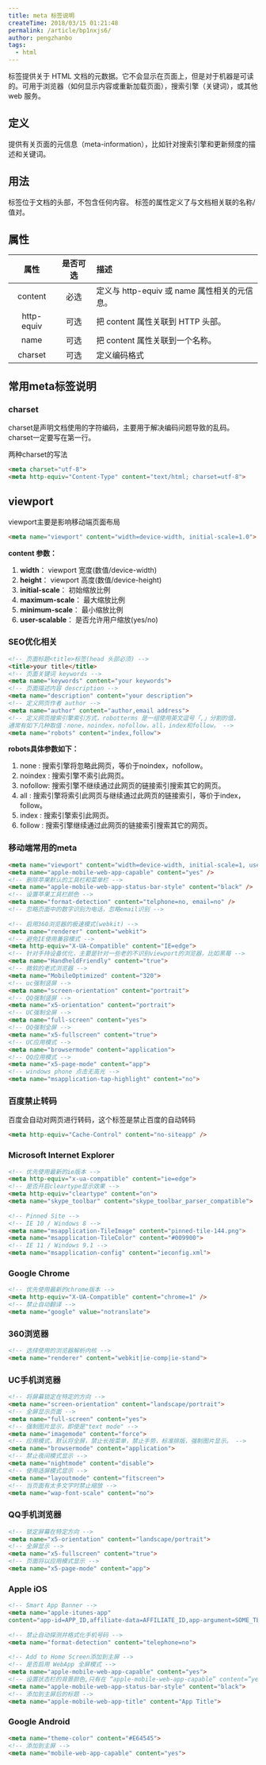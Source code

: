 ```yaml
---
title: meta 标签说明
createTime: 2018/03/15 01:21:48
permalink: /article/bp1nxjs6/
author: pengzhanbo
tags: 
  - html
---
```


<meta> 标签提供关于 HTML 文档的元数据。它不会显示在页面上，但是对于机器是可读的。可用于浏览器（如何显示内容或重新加载页面），搜索引擎（关键词），或其他 web 服务。

<!-- more -->

## 定义

提供有关页面的元信息（meta-information），比如针对搜索引擎和更新频度的描述和关键词。

## 用法

标签位于文档的头部，不包含任何内容。<meta> 标签的属性定义了与文档相关联的名称/值对。

## 属性

| 属性 | 是否可选 | 描述 |
| :----: | :----:     | :----  |
| content | 必选  | 定义与 http-equiv 或 name 属性相关的元信息。  |
| http-equiv | 可选 | 把 content 属性关联到 HTTP 头部。 |
| name | 可选 | 把 content 属性关联到一个名称。 |
| charset | 可选 | 定义编码格式 |

## 常用meta标签说明

### charset

charset是声明文档使用的字符编码，主要用于解决编码问题导致的乱码。 charset一定要写在第一行。

两种charset的写法

```html
<meta charset="utf-8">
<meta http-equiv="Content-Type" content="text/html; charset=utf-8">
```

## viewport

viewport主要是影响移动端页面布局

```html
<meta name="viewport" content="width=device-width, initial-scale=1.0">
```

**content 参数：**

1. **width**： viewport 宽度(数值/device-width)
2. **height**： viewport 高度(数值/device-height)
3. **initial-scale**： 初始缩放比例
4. **maximum-scale**： 最大缩放比例
5. **minimum-scale**： 最小缩放比例
6. **user-scalable**： 是否允许用户缩放(yes/no)

### SEO优化相关

```html
<!-- 页面标题<title>标签(head 头部必须) -->
<title>your title</title>
<!-- 页面关键词 keywords -->
<meta name="keywords" content="your keywords">
<!-- 页面描述内容 description -->
<meta name="description" content="your description">
<!-- 定义网页作者 author -->
<meta name="author" content="author,email address">
<!-- 定义网页搜索引擎索引方式，robotterms 是一组使用英文逗号「,」分割的值，
通常有如下几种取值：none，noindex，nofollow，all，index和follow。 -->
<meta name="robots" content="index,follow">
```

**robots具体参数如下：**

1. none : 搜索引擎将忽略此网页，等价于noindex，nofollow。
2. noindex : 搜索引擎不索引此网页。
3. nofollow: 搜索引擎不继续通过此网页的链接索引搜索其它的网页。
4. all : 搜索引擎将索引此网页与继续通过此网页的链接索引，等价于index，follow。
5. index : 搜索引擎索引此网页。
6. follow : 搜索引擎继续通过此网页的链接索引搜索其它的网页。

### 移动端常用的meta

```html
<meta name="viewport" content="width=device-width, initial-scale=1, user-scalable=no" />
<meta name="apple-mobile-web-app-capable" content="yes" />
<!-- 删除苹果默认的工具栏和菜单栏 -->
<meta name="apple-mobile-web-app-status-bar-style" content="black" />
<!-- 设置苹果工具栏颜色 -->
<meta name="format-detection" content="telphone=no, email=no" />
<!-- 忽略页面中的数字识别为电话，忽略email识别 -->
 
<!-- 启用360浏览器的极速模式(webkit) -->
<meta name="renderer" content="webkit">
<!-- 避免IE使用兼容模式 -->
<meta http-equiv="X-UA-Compatible" content="IE=edge">
<!-- 针对手持设备优化，主要是针对一些老的不识别viewport的浏览器，比如黑莓 -->
<meta name="HandheldFriendly" content="true">
<!-- 微软的老式浏览器 -->
<meta name="MobileOptimized" content="320">
<!-- uc强制竖屏 -->
<meta name="screen-orientation" content="portrait">
<!-- QQ强制竖屏 -->
<meta name="x5-orientation" content="portrait">
<!-- UC强制全屏 -->
<meta name="full-screen" content="yes">
<!-- QQ强制全屏 -->
<meta name="x5-fullscreen" content="true">
<!-- UC应用模式 -->
<meta name="browsermode" content="application">
<!-- QQ应用模式 -->
<meta name="x5-page-mode" content="app">
<!-- windows phone 点击无高光 -->
<meta name="msapplication-tap-highlight" content="no">
```

### 百度禁止转码

百度会自动对网页进行转码，这个标签是禁止百度的自动转码

```html
<meta http-equiv="Cache-Control" content="no-siteapp" />
```

### Microsoft Internet Explorer

```html
<!-- 优先使用最新的ie版本 -->
<meta http-equiv="x-ua-compatible" content="ie=edge">
<!-- 是否开启cleartype显示效果 -->
<meta http-equiv="cleartype" content="on">
<meta name="skype_toolbar" content="skype_toolbar_parser_compatible">
 
<!-- Pinned Site -->
<!-- IE 10 / Windows 8 -->
<meta name="msapplication-TileImage" content="pinned-tile-144.png">
<meta name="msapplication-TileColor" content="#009900">
<!-- IE 11 / Windows 9.1 -->
<meta name="msapplication-config" content="ieconfig.xml">
```

### Google Chrome

```html
<!-- 优先使用最新的chrome版本 -->
<meta http-equiv="X-UA-Compatible" content="chrome=1" />
<!-- 禁止自动翻译 -->
<meta name="google" value="notranslate">
```

### 360浏览器

```html
<!-- 选择使用的浏览器解析内核 -->
<meta name="renderer" content="webkit|ie-comp|ie-stand">
```

### UC手机浏览器

```html
<!-- 将屏幕锁定在特定的方向 -->
<meta name="screen-orientation" content="landscape/portrait">
<!-- 全屏显示页面 -->
<meta name="full-screen" content="yes">
<!-- 强制图片显示，即使是"text mode" -->
<meta name="imagemode" content="force">
<!-- 应用模式，默认将全屏，禁止长按菜单，禁止手势，标准排版，强制图片显示。 -->
<meta name="browsermode" content="application">
<!-- 禁止夜间模式显示 -->
<meta name="nightmode" content="disable">
<!-- 使用适屏模式显示 -->
<meta name="layoutmode" content="fitscreen">
<!-- 当页面有太多文字时禁止缩放 -->
<meta name="wap-font-scale" content="no">
```

### QQ手机浏览器

```html
<!-- 锁定屏幕在特定方向 -->
<meta name="x5-orientation" content="landscape/portrait">
<!-- 全屏显示 -->
<meta name="x5-fullscreen" content="true">
<!-- 页面将以应用模式显示 -->
<meta name="x5-page-mode" content="app">
```

### Apple iOS

```html
<!-- Smart App Banner -->
<meta name="apple-itunes-app" 
content="app-id=APP_ID,affiliate-data=AFFILIATE_ID,app-argument=SOME_TEXT">
 
<!-- 禁止自动探测并格式化手机号码 -->
<meta name="format-detection" content="telephone=no">
 
<!-- Add to Home Screen添加到主屏 -->
<!-- 是否启用 WebApp 全屏模式 -->
<meta name="apple-mobile-web-app-capable" content="yes">
<!-- 设置状态栏的背景颜色,只有在 “apple-mobile-web-app-capable” content=”yes” 时生效 -->
<meta name="apple-mobile-web-app-status-bar-style" content="black">
<!-- 添加到主屏后的标题 -->
<meta name="apple-mobile-web-app-title" content="App Title">
```

### Google Android

```html
<meta name="theme-color" content="#E64545">
<!-- 添加到主屏 -->
<meta name="mobile-web-app-capable" content="yes">
```
